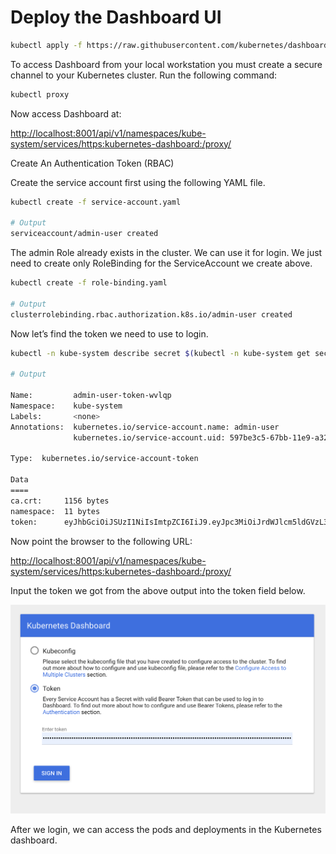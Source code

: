 # Deploy the Dashboard UI

```bash
kubectl apply -f https://raw.githubusercontent.com/kubernetes/dashboard/v1.10.1/src/deploy/recommended/kubernetes-dashboard.yaml
```

To access Dashboard from your local workstation you must create a secure channel to your Kubernetes cluster. Run the following command:

```bash
kubectl proxy
```
Now access Dashboard at:

[http://localhost:8001/api/v1/namespaces/kube-system/services/https:kubernetes-dashboard:/proxy/](http://localhost:8001/api/v1/namespaces/kube-system/services/https:kubernetes-dashboard:/proxy/)

Create An Authentication Token (RBAC)

Create the service account first using the following YAML file.
```bash
kubectl create -f service-account.yaml

# Output
serviceaccount/admin-user created
```

The admin Role already exists in the cluster. We can use it for login. We just need to create only RoleBinding for the ServiceAccount we create above.
```bash
kubectl create -f role-binding.yaml

# Output
clusterrolebinding.rbac.authorization.k8s.io/admin-user created
```

Now let’s find the token we need to use to login.
```bash
kubectl -n kube-system describe secret $(kubectl -n kube-system get secret | grep admin-user | awk '{print $1}')

# Output

Name:         admin-user-token-wvlqp
Namespace:    kube-system
Labels:       <none>
Annotations:  kubernetes.io/service-account.name: admin-user
              kubernetes.io/service-account.uid: 597be3c5-67bb-11e9-a323-4e5e1544a65b

Type:  kubernetes.io/service-account-token

Data
====
ca.crt:     1156 bytes
namespace:  11 bytes
token:      eyJhbGciOiJSUzI1NiIsImtpZCI6IiJ9.eyJpc3MiOiJrdWJlcm5ldGVzL3NlcnZpY2VhY2NvdW50Iiwia3ViZXJuZXRlcy5pby9zZXJ2aWNlYWNjb3VudC9uYW1lc3BhY2UiOiJrdWJlLXN5c3RlbSIsImt1YmVybmV0ZXMuaW8vc2VydmljZWFjY291bnQvc2VjcmV0Lm5hbWUiOiJhZG1pbi11c2VyLXRva2VuLXd2bHFwIiwia3ViZXJuZXRlcy5pby9zZXJ2aWNlYWNjb3VudC9zZXJ2aWNlLWFjY291bnQubmFtZSI6ImFkbWluLXVzZXIiLCJrdWJlcm5ldGVzLmlvL3NlcnZpY2VhY2NvdW50L3NlcnZpY2UtYWNjb3VudC51aWQiOiI1OTdiZTNjNS02N2JiLTExZTktYTMyMy00ZTVlMTU0NGE2NWIiLCJzdWIiOiJzeXN0ZW06c2VydmljZWFjY291bnQ6a3ViZS1zeXN0ZW06YWRtaW4tdXNlciJ9.qvrF00L82EctDKqklFcF7sR9ATjzLT3jDEysAewJqzgvOFTXSqnPtFOiy_EYIbV1w3tLPKZY2JD01CaEbumtOIkm7V4rC7CGAvtV-L6s7r88vgQ5wrvOWmXVz-0XMKZ3NeXq_e3WbVMb-kJm-D8e3XEi3BPtkJKsf3LLXm-ZVBHqNaBDTnpN2wGFiSKGF2ifAqQ69qSCnuD3X6tGLhWi14BrkGYrHae4vJDuflCXNhi2Qqkvwy3g7xTT-XzHdx_MX4zKi0LjTx3Qyt5kySFLP-4sFYc9XgkhIgc-62diKhJJj6pGFI42t9JIvfRTnQY4iUN2ZmY23z1xni6e547ing
```

Now point the browser to the following URL:

[http://localhost:8001/api/v1/namespaces/kube-system/services/https:kubernetes-dashboard:/proxy/](http://localhost:8001/api/v1/namespaces/kube-system/services/https:kubernetes-dashboard:/proxy/)

Input the token we got from the above output into the token field below.


![dashboard-login](images/dashboard-login.png)

After we login, we can access the pods and deployments in the Kubernetes dashboard.
